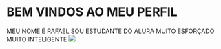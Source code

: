 # BEM VINDOS AO MEU PERFIL

MEU NOME É RAFAEL 
SOU ESTUDANTE DO ALURA
MUITO ESFORÇADO
MUITO INTELIGENTE
![](https://tenor.com/pt-BR/view/good-morning-gif-23641949)
